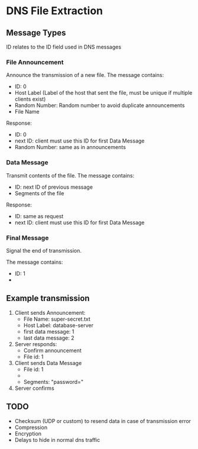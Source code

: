 # DNS File Extraction

## Message Types

ID relates to the ID field used in DNS messages

### File Announcement

Announce the transmission of a new file.
The message contains:

* ID: 0
* Host Label (Label of the host that sent the file, must be unique if multiple clients exist)
* Random Number: Random number to avoid duplicate announcements
* File Name

Response: 
* ID: 0
* next ID: client must use this ID for first Data Message
* Random Number: same as in announcements

### Data Message

Transmit contents of the file.
The message contains:

* ID: next ID of previous message
* Segments of the file

Response: 
* ID: same as request
* next ID: client must use this ID for first Data Message

### Final Message

Signal the end of transmission.

The message contains:
* ID: 1
* 

## Example transmission

1. Client sends Announcement:
    * File Name: super-secret.txt
    * Host Label: database-server 
    * first data message: 1
    * last data message: 2
2. Server responds:
    * Confirm announcement
    * File id: 1
3. Client sends Data Message
    * File id: 1
    * 
    * Segments: "password="
4. Server confirms 

## TODO

* Checksum (UDP or custom) to resend data in case of transmission error
* Compression
* Encryption
* Delays to hide in normal dns traffic